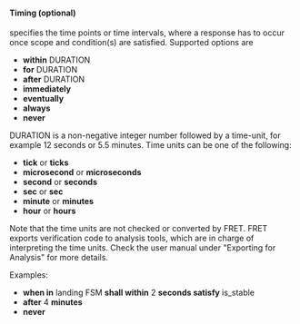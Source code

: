 #### Timing (optional)

specifies the time points or time intervals, where a response has to occur once scope and condition(s) are satisfied. Supported options are

* **within** DURATION
* **for** DURATION
* **after** DURATION
* **immediately**
* **eventually**
* **always**
* **never**

DURATION is a non-negative integer number followed by a time-unit,
for example 12 seconds or 5.5 minutes. Time units can be one of the following:
* **tick** or **ticks**
* **microsecond** or **microseconds**
* **second** or **seconds**
* **sec** or **sec**
* **minute** or **minutes**
* **hour** or **hours**

Note that the time units are not checked or converted by FRET. FRET exports verification code to analysis tools, which are in charge of interpreting the time
units. Check the user manual under "Exporting for Analysis" for more details.

Examples:
* **when in** landing FSM **shall within** 2 **seconds satisfy** is_stable
* **after** 4 **minutes**
* **never**
